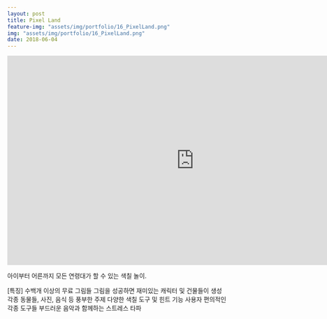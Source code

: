```yaml
---
layout: post
title: Pixel Land
feature-img: "assets/img/portfolio/16_PixelLand.png"
img: "assets/img/portfolio/16_PixelLand.png"
date: 2018-06-04
---
```


<iframe width="853" height="480" src="https://www.youtube.com/embed/OpqfRyXOAJc" frameborder="0" allow="autoplay; encrypted-media" allowfullscreen></iframe>

아이부터 어른까지 모든 연령대가 할 수 있는 색칠 놀이. 

[특징]
수백개 이상의 무료 그림들
그림을 성공하면 재미있는 캐릭터 및 건물들이 생성
각종 동물들, 사진, 음식 등 풍부한 주제
다양한 색칠 도구 및 힌트 기능
사용자 편의적인 각종 도구들
부드러운 음악과 함께하는 스트레스 타파


